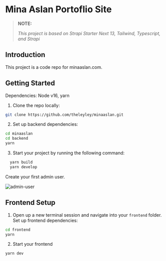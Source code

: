 # Mina Aslan Portoflio Site

> **NOTE:**
>
> *This project is based on Strapi Starter Next 13, Tailwind, Typescript, and Strapi*

## Introduction

This project is a code repo for minaaslan.com.

## Getting Started

Dependencies: Node v16, yarn

1. Clone the repo locally:

```bash
git clone https://github.com/theleyley/minaaslan.git
```

2. Set up backend dependencies:

```bash
cd minaaslan
cd backend
yarn
```

3. Start your project by running the following command:

```bash
  yarn build
  yarn develop
```

Create your first admin user.

![admin-user](https://user-images.githubusercontent.com/6153188/231865420-5f03a90f-b893-4057-9634-9632920a7d97.gif)

## Frontend Setup

1. Open up a new terminal session and navigate into your `frontend` folder. Set up frontend dependencies:

```bash
cd frontend
yarn
```

2. Start your frontend

```bash
yarn dev
```
